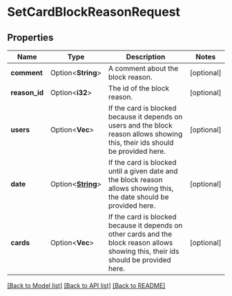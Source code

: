 # SetCardBlockReasonRequest

## Properties

Name | Type | Description | Notes
------------ | ------------- | ------------- | -------------
**comment** | Option<**String**> | A comment about the block reason. | [optional]
**reason_id** | Option<**i32**> | The id of the block reason. | [optional]
**users** | Option<**Vec<i32>**> | If the card is blocked because it depends on users and the block reason allows showing this, their ids should be provided here. | [optional]
**date** | Option<[**String**](string.md)> | If the card is blocked until a given date and the block reason allows showing this, the date should be provided here. | [optional]
**cards** | Option<**Vec<i32>**> | If the card is blocked because it depends on other cards and the block reason allows showing this, their ids should be provided here. | [optional]

[[Back to Model list]](../README.md#documentation-for-models) [[Back to API list]](../README.md#documentation-for-api-endpoints) [[Back to README]](../README.md)


